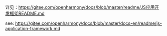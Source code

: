 详见：https://gitee.com/openharmony/docs/blob/master/readme/JS应用开发框架README.md

see: https://gitee.com/openharmony/docs/blob/master/docs-en/readme/js-application-framework.md